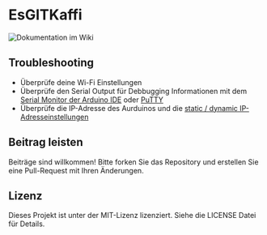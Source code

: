 # EsGITKaffi
![Dokumentation im Wiki](https://github.com/bbz-hft-software-engineering/EsGITKaffi/wiki)

## Troubleshooting

- Überprüfe deine Wi-Fi Einstellungen
- Überprüfe den Serial Output für Debbugging Informationen mit dem [Serial Monitor der Arduino IDE](https://docs.arduino.cc/software/ide-v2/tutorials/ide-v2-serial-monitor) oder [PuTTY](https://putty.org/)
- Überprüfe die IP-Adresse des Aurduinos und die [static / dynamic IP-Adresseinstellungen](https://whatismyipaddress.com/dynamic-static)


## Beitrag leisten
Beiträge sind willkommen! Bitte forken Sie das Repository und erstellen Sie eine Pull-Request mit Ihren Änderungen.

## Lizenz
Dieses Projekt ist unter der MIT-Lizenz lizenziert. Siehe die LICENSE Datei für Details.
